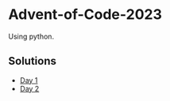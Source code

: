 # Advent-of-Code-2023

Using python.

## Solutions

- [Day 1](src/day1.py)
- [Day 2](src/day2.py)
<!--
- [Day 3](src/day3.py)
- [Day 4](src/day4.py)
- [Day 5](src/day5.py)
- [Day 6](src/day6.py)
- [Day 7](src/day7.py)
- [Day 8](src/day8.py)
- [Day 9](src/day9.py)
- [Day 10](src/day10.py)
- [Day 11](src/day11.py)
- [Day 12](src/day12.py)
- [Day 13](src/day13.py)
- [Day 14](src/day14.py)
- [Day 15](src/day15.py)
- [Day 16](src/day16.py)
- [Day 17](src/day17.py)
- [Day 18](src/day18.py)
- [Day 19](src/day19.py)
- [Day 20](src/day20.py)
- [Day 21](src/day21.py)
- [Day 22](src/day22.py)
- [Day 23](src/day23.py)
- [Day 24](src/day24.py)
- [Day 25](src/day25.py)
-->

